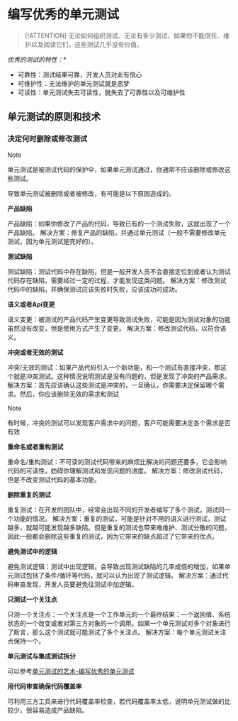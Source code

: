 # 编写优秀的单元测试

> [!ATTENTION]
> 无论如何组织测试、无论有多少测试、如果你不能信任、维护以及阅读它们，这些测试几乎没有价值。

*优秀的测试的特性：**

- 可靠性：测试结果可靠，开发人员对此有信心
- 可维护性：无法维护的单元测试就是恶梦
- 可读性：单元测试失去可读性，就失去了可靠性以及可维护性

## 单元测试的原则和技术

### 决定何时删除或修改测试

>[!NOTE]
> 单元测试是被测试代码的保护伞，如果单元测试通过，你通常不应该删除或修改这些测试。

导致单元测试被删除或者被修改，有可能是以下原因造成的。

**产品缺陷**

产品缺陷：如果你修改了产品的代码，导致已有的一个测试失败，这就出现了一个产品缺陷。
解决方案：修复产品的缺陷，并通过单元测试（一般不需要修改单元测试，因为单元测试是完好的）。

**测试缺陷**

测试缺陷：测试代码中存在缺陷，但是一般开发人员不会直接定位到或者认为测试代码存在缺陷，需要经过一定的过程，才能发现这类问题。
解决方案：修改测试代码中的缺陷，并确保测试应该失败时失败，应该成功时成功。

**语义或者Api变更**

语义变更：被测试的产品代码产生变更导致测试失败，可能是因为测试对象的功能虽然没有改变，但是使用方式产生了变更。
解决方案：修改测试代码，以符合语义。

**冲突或者无效的测试**

冲突/无效的测试：如果产品代码引入一个新功能，和一个测试有直接冲突，那这个就是冲突测试。这种情况说明测试是没有问题的，但是发现了冲突的产品需求。
解决方案：首先应该确认这些测试是冲突的，一旦确认，你需要决定保留哪个需求。然后，你应该删除无效的需求和测试

> [!NOTE]
> 有时候，冲突的测试可以发现客户需求中的问题，客户可能需要决定各个需求是否有效

**重命名或者重构测试**

重命名/重构测试：不可读的测试代码带来的麻烦比解决的问题还要多，它会影响代码的可读性，妨碍你理解测试和发现问题的进度。
解决方案：修改测试代码，但是不改变测试代码的基本功能。

**删除重复的测试**

重复测试：在开发的团队中，经常会出现不同的开发者编写了多个测试，测试同一个功能的情况。
解决方案：重复的测试，可能是针对不用的语义进行测试，测试越多，就越可能发现越多缺陷。但是重复的测试也带来难维护、测试分散的问题，因此一般都会删除这些重复的测试，因为它带来的缺点超过了它带来的优点。

**避免测试中的逻辑**

避免测试逻辑：测试中出现逻辑，会导致出现测试缺陷的几率成倍的增加，如果单元测试包括了条件/循环等代码，就可以认为出现了测试逻辑。
解决方案：通过代码审查发现，开发人员要避免往测试中加逻辑。

**只测试一个关注点**

只测一个关注点：一个关注点是一个工作单元的一个最终结果：一个返回值、系统状态的一个改变或者对第三方对象的一个调用。如果一个单元测试对多个对象进行了断言，那么这个测试就可能测试了多个关注点。
解决方案：每个单元测试关注点保持一个。

**单元测试与集成测试拆分**

可以参考[单元测试的艺术-编写优秀的单元测试](./单元测试的艺术-编写优秀的单元测试.md)

**用代码审查确保代码覆盖率**

可利用三方工具来进行代码覆盖率检查，若代码覆盖率太低，说明单元测试做的比较少，很容易造成产品缺陷。
